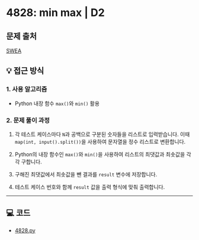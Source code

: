 # 4828: min max | D2

## 문제 출처
[SWEA](https://swexpertacademy.com/main/talk/solvingClub/problemView.do?solveclubId=AZgvQCv6GNXHBIT9&contestProbId=AWTLQZwKon4DFAVT&probBoxId=AZgvQCv6GNbHBIT9&type=PROBLEM&problemBoxTitle=7%EC%9B%94&problemBoxCnt=19)

## 💡 접근 방식

### 1. 사용 알고리즘
* Python 내장 함수 `max()`와 `min()` 활용

### 2. 문제 풀이 과정
1. 각 테스트 케이스마다 `N`과 공백으로 구분된 숫자들을 리스트로 입력받습니다. 이때 `map(int, input().split())`을 사용하여 문자열을 정수 리스트로 변환합니다.

2. Python의 내장 함수인 `max()`와 `min()`을 사용하여 리스트의 최댓값과 최솟값을 각각 구합니다.

3. 구해진 최댓값에서 최솟값을 뺀 결과를 `result` 변수에 저장합니다.

4. 테스트 케이스 번호와 함께 `result` 값을 출력 형식에 맞춰 출력합니다.

---

## 💻 코드
* [4828.py](4828.py)